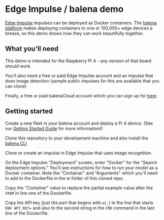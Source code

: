 # Edge Impulse / balena demo
[Edge Impulse](https://edgeimpulse.com/) impulses can be deployed as Docker containers. The [balena platform](https://www.balena.io/) makes deploying containers to one or 100,000+ edge devices a breeze, so this demo shows how they can work beautifully together.

## What you'll need

This demo is intended for the Raspberry Pi 4 - any version of that board should work.

You'll also need a free or paid Edge Impulse account and an impulse that does image detection (sample public impulses for this are available that you can clone)

Finally, a free or paid balenaCloud account which you can sign up for [here](https://dashboard.balena-cloud.com/signup).

## Getting started

Create a new fleet in your balena account and deploy a Pi 4 device. (See our [Getting Started Guide](https://docs.balena.io/learn/getting-started/raspberrypi3/python/) for more information!)

Clone this repository to your development machine and also install the [balena CLI](https://github.com/balena-io/balena-cli/blob/master/INSTALL.md)

Clone or create an impulse in Edge Impulse that uses image recognition.

On the Edge Impulse "Deployment" screen, enter "Docker" for the "Search deployment options." You'll see instructions for how to run your model as a Docker container. Note the "Container" and "Arguments" which you'll need to add to the Dockerfile in the ei folder of this cloned repo.

Copy the "Container" value to replace the partial example value after the `FROM` in line one of the Dockerfile.

Copy the API key (just the part that begins with `ei_`) to the line that starts `ENV API_KEY=` and also to the second string in the `CMD` command in the last line of the Dockerfile.




